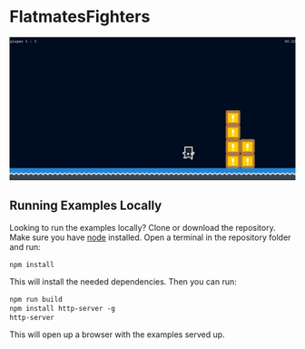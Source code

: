 # FlatmatesFighters

<img src="screenshot.png" width="800"/>

## Running Examples Locally

Looking to run the examples locally?
Clone or download the repository. Make sure you have [node](https://nodejs.org/en/) installed. Open a terminal in the repository folder and run:

```
npm install
```

This will install the needed dependencies. Then you can run:

```
npm run build
npm install http-server -g
http-server
```

This will open up a browser with the examples served up.
